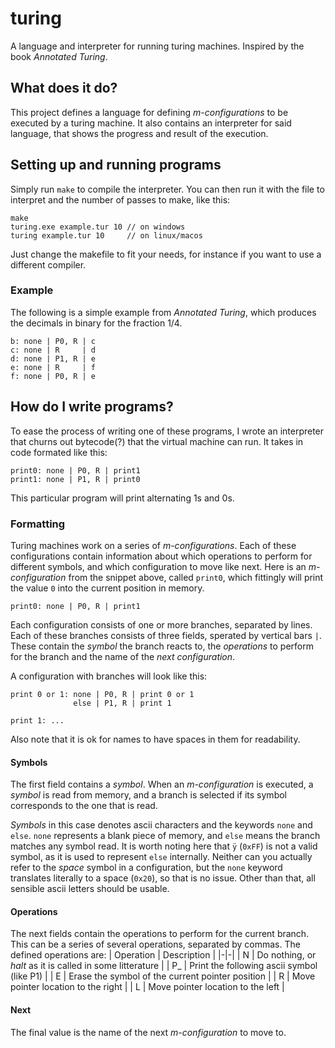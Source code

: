# turing
A language and interpreter for running turing machines. Inspired by the book _Annotated Turing_.

## What does it do?
This project defines a language for defining _m-configurations_ to be executed by a turing machine. It also contains an interpreter for said language, that shows the progress and result of the execution.

## Setting up and running programs
Simply run `make` to compile the interpreter. You can then run it with the file to interpret and the number of passes to make, like this:
```
make
turing.exe example.tur 10 // on windows
turing example.tur 10     // on linux/macos
```
Just change the makefile to fit your needs, for instance if you want to use a different compiler.

### Example
The following is a simple example from _Annotated Turing_, which produces the decimals in binary for the fraction 1/4.
```
b: none | P0, R | c
c: none | R     | d
d: none | P1, R | e
e: none | R     | f
f: none | P0, R | e

```



## How do I write programs?
To ease the process of writing one of these programs, I wrote an interpreter that churns out bytecode(?) that the virtual machine can run.
It takes in code formated like this:
```
print0: none | P0, R | print1
print1: none | P1, R | print0
```
This particular program will print alternating 1s and 0s.
### Formatting

Turing machines work on a series of *m-configurations*. Each of these configurations contain information about which operations to perform for different symbols, and which configuration to move like next.
Here is an *m-configuration* from the snippet above, called `print0`, which fittingly will print the value `0` into the current position in memory.

```
print0: none | P0, R | print1
```

Each configuration consists of one or more branches, separated by lines. Each of these branches consists of three fields, sperated by vertical bars `|`. These contain the _symbol_ the branch reacts to, the _operations_ to perform for the branch and the name of the _next configuration_.

A configuration with branches will look like this: 

```
print 0 or 1: none | P0, R | print 0 or 1
              else | P1, R | print 1
              
print 1: ...
```
Also note that it is ok for names to have spaces in them for readability.

#### Symbols
The first field contains a _symbol_. When an _m-configuration_ is executed, a _symbol_ is read from memory, and a branch is selected if its symbol corresponds to the one that is read.

_Symbols_ in this case denotes ascii characters and the keywords `none` and `else`. `none` represents a blank piece of memory, and `else` means the branch matches any symbol read.
It is worth noting here that `ÿ` (`0xFF`) is not a valid symbol, as it is used to represent `else` internally. Neither can you actually refer to the _space_ symbol in a configuration, but the `none` keyword translates literally to a space (`0x20`), so that is no issue. Other than that, all sensible ascii letters should be usable.

#### Operations
The next fields contain the operations to perform for the current branch. This can be a series of several operations, separated by commas. The defined operations are:
| Operation | Description |
|-|-|
| N | Do nothing, or _halt_ as it is called in some litterature |
| P_ | Print the following ascii symbol (like P1) |
| E | Erase the symbol of the current pointer position |
| R | Move pointer location to the right |
| L | Move pointer location to the left |

#### Next
The final value is the name of the next *m-configuration* to move to.


